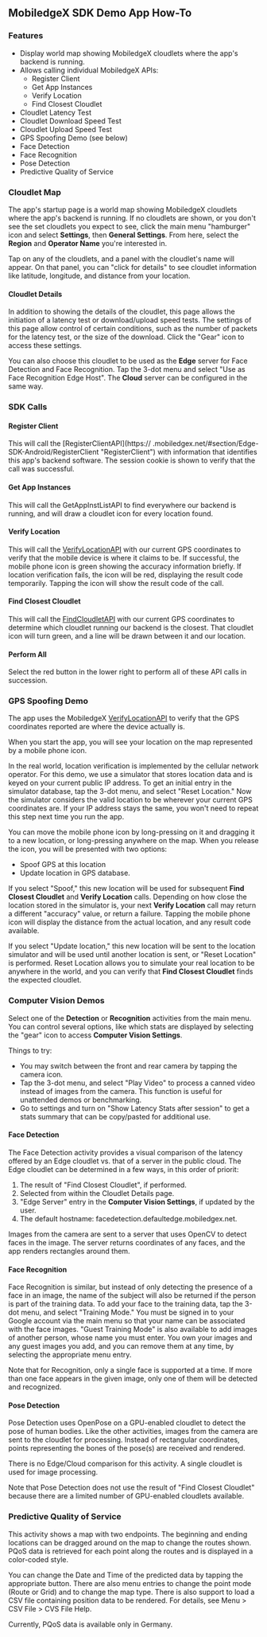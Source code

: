 ## MobiledgeX SDK Demo App How-To

### Features
- Display world map showing MobiledgeX cloudlets where the app's backend is running.
- Allows calling individual MobiledgeX APIs:
    - Register Client
    - Get App Instances
    - Verify Location
    - Find Closest Cloudlet
- Cloudlet Latency Test
- Cloudlet Download Speed Test
- Cloudlet Upload Speed Test
- GPS Spoofing Demo (see below)
- Face Detection
- Face Recognition
- Pose Detection
- Predictive Quality of Service

### Cloudlet Map
The app's startup page is a world map showing MobiledgeX cloudlets where the app's backend is running. If no cloudlets are shown, or you don't see the set cloudlets you expect to see, click the main menu "hamburger" icon and select **Settings**, then **General Settings**. From here, select the **Region** and **Operator Name** you're interested in.

Tap on any of the cloudlets, and a panel with the cloudlet's name will appear. On that panel, you can "click for details" to see cloudlet information like latitude, longitude, and distance from your location.

#### Cloudlet Details
In addition to showing the details of the cloudlet, this page allows the initiation of a latency test or download/upload speed tests. The settings of this page allow control of certain conditions, such as the number of packets for the latency test, or the size of the download. Click the "Gear" icon to access these settings.

You can also choose this cloudlet to be used as the **Edge** server for Face Detection and Face Recognition. Tap the 3-dot menu and select "Use as Face Recognition Edge Host". The **Cloud** server can be configured in the same way.

### SDK Calls
#### Register Client
This will call the [RegisterClientAPI](https://
.mobiledgex.net/#section/Edge-SDK-Android/RegisterClient "RegisterClient") with information that identifies this app's backend software. The session cookie is shown to verify that the call was successful.

#### Get App Instances
This will call the GetAppInstListAPI to find everywhere our backend is running, and will draw a cloudlet icon for every location found.

#### Verify Location
This will call the [VerifyLocationAPI](https://swagger.mobiledgex.net/#section/Edge-SDK-Android/VerifyLocation "VerifyLocation") with our current GPS coordinates to verify that the mobile device is where it claims to be. If successful, the mobile phone icon is green showing the accuracy information briefly. If location verification fails, the icon will be red, displaying the result code temporarily. Tapping the icon will show the result code of the call.

#### Find Closest Cloudlet
This will call the [FindCloudletAPI](https://swagger.mobiledgex.net/#section/Edge-SDK-Android/FindCloudlet "FindCloudlet") with our current GPS coordinates to determine which cloudlet running our backend is the closest. That cloudlet icon will turn green, and a line will be drawn between it and our location.

#### Perform All
Select the red button in the lower right to perform all of these API calls in succession.

### GPS Spoofing Demo
The app uses the MobiledgeX [VerifyLocationAPI](https://swagger.mobiledgex.net/#section/Edge-SDK-Android/VerifyLocation "VerifyLocation") to verify that the GPS coordinates reported are where the device actually is. 

When you start the app, you will see your location on the map represented by a mobile phone icon. 

In the real world, location verification is implemented by the cellular network operator. For this demo, we use a simulator that stores location data and is keyed on your current public IP address. To get an initial entry in the simulator database, tap the 3-dot menu, and select "Reset Location." Now the simulator considers the valid location to be wherever your current GPS coordinates are. If your IP address stays the same, you won't need to repeat this step next time you run the app.

You can move the mobile phone icon by long-pressing on it and dragging it to a new location, or long-pressing anywhere on the map. When you release the icon, you will be presented with two options:
- Spoof GPS at this location
- Update location in GPS database.

If you select "Spoof," this new location will be used for subsequent **Find Closest Cloudlet** and **Verify Location** calls. Depending on how close the location stored in the simulator is, your next **Verify Location** call may return a different "accuracy" value, or return a failure. Tapping the mobile phone icon will display the distance from the actual location, and any result code available.

If you select "Update location," this new location will be sent to the location simulator and will be used until another location is sent, or "Reset Location" is performed. Reset Location allows you to simulate your real location to be anywhere in the world, and you can verify that **Find Closest Cloudlet** finds the expected cloudlet.

### Computer Vision Demos
Select one of the **Detection** or **Recognition** activities from the main menu. You can control several options, like which stats are displayed by selecting the "gear" icon to access **Computer Vision Settings**. 

Things to try:
- You may switch between the front and rear camera by tapping the camera icon.
- Tap the 3-dot menu, and select "Play Video" to process a canned video instead of images from the camera. This function is useful for unattended demos or benchmarking.
- Go to settings and turn on "Show Latency Stats after session" to get a stats summary that can be copy/pasted for additional use.

#### Face Detection
The Face Detection activity provides a visual comparison of the latency offered by an Edge cloudlet vs. that of a server in the public cloud. The Edge cloudlet can be determined in a few ways, in this order of priorit: 
1. The result of "Find Closest Cloudlet", if performed.
1. Selected from within the Cloudlet Details page.
1. "Edge Server" entry in the **Computer Vision Settings**, if updated by the user.
1. The default hostname: facedetection.defaultedge.mobiledgex.net.

Images from the camera are sent to a server that uses OpenCV to detect faces in the image. The server returns coordinates of any faces, and the app renders rectangles around them. 

#### Face Recognition
Face Recognition is similar, but instead of only detecting the presence of a face in an image, the name of the subject will also be returned if the person is part of the training data. To add your face to the training data, tap the 3-dot menu, and select "Training Mode." You must be signed in to your Google account via the main menu so that your name can be associated with the face images. "Guest Training Mode" is also available to add images of another person, whose name you must enter. You own your images and any guest images you add, and you can remove them at any time, by selecting the appropriate menu entry.

Note that for Recognition, only a single face is supported at a time. If more than one face appears in the given image, only one of them will be detected and recognized.

#### Pose Detection
Pose Detection uses OpenPose on a GPU-enabled cloudlet to detect the pose of human bodies. Like the other activities, images from the camera are sent to the cloudlet for processing. Instead of rectangular coordinates, points representing the bones of the pose(s) are received and rendered.

There is no Edge/Cloud comparison for this activity. A single cloudlet is used for image processing.

Note that Pose Detection does not use the result of "Find Closest Cloudlet" because there are a limited number of GPU-enabled cloudlets available.

### Predictive Quality of Service
This activity shows a map with two endpoints. The beginning and ending locations can be dragged around on the map to change the routes shown. PQoS data is retrieved for each point along the routes and is displayed in a color-coded style.

You can change the Date and Time of the predicted data by tapping the appropriate button. There are also menu entries to change the point mode (Route or Grid) and to change the map type. There is also support to load a CSV file containing position data to be rendered. For details, see Menu > CSV File > CVS File Help.

Currently, PQoS data is available only in Germany.



